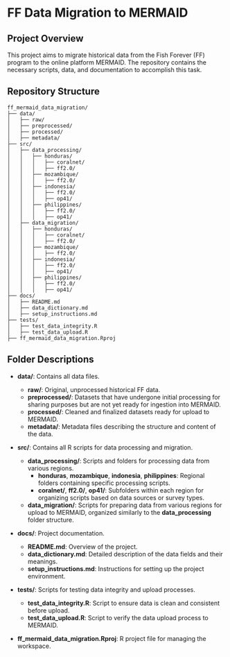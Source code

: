 # FF Data Migration to MERMAID

## Project Overview

This project aims to migrate historical data from the Fish Forever (FF) program to the online platform MERMAID. The repository contains the necessary scripts, data, and documentation to accomplish this task.


## Repository Structure

```
ff_mermaid_data_migration/
├── data/
│   ├── raw/
│   ├── preprocessed/
│   ├── processed/
│   ├── metadata/
├── src/
│   ├── data_processing/
│   │   ├── honduras/
│   │   │   ├── coralnet/
│   │   │   ├── ff2.0/
│   │   ├── mozambique/
│   │   │   ├── ff2.0/
│   │   ├── indonesia/
│   │   │   ├── ff2.0/
│   │   │   ├── op41/
│   │   ├── philippines/
│   │   │   ├── ff2.0/
│   │   │   ├── op41/
│   ├── data_migration/
│   │   ├── honduras/
│   │   │   ├── coralnet/
│   │   │   ├── ff2.0/
│   │   ├── mozambique/
│   │   │   ├── ff2.0/
│   │   ├── indonesia/
│   │   │   ├── ff2.0/
│   │   │   ├── op41/
│   │   ├── philippines/
│   │   │   ├── ff2.0/
│   │   │   ├── op41/
├── docs/
│   ├── README.md
│   ├── data_dictionary.md
│   ├── setup_instructions.md
├── tests/
│   ├── test_data_integrity.R
│   ├── test_data_upload.R
├── ff_mermaid_data_migration.Rproj
```

## Folder Descriptions

- **data/**: Contains all data files.
  - **raw/**: Original, unprocessed historical FF data.
  - **preprocessed/**: Datasets that have undergone initial processing for sharing purposes but are not yet ready for ingestion into MERMAID.
  - **processed/**: Cleaned and finalized datasets ready for upload to MERMAID.
  - **metadata/**: Metadata files describing the structure and content of the data.

- **src/**: Contains all R scripts for data processing and migration.
  - **data_processing/**: Scripts and folders for processing data from various regions.
    - **honduras**, **mozambique**, **indonesia**, **philippines**: Regional folders containing specific processing scripts.
    - **coralnet/**, **ff2.0/**, **op41/**: Subfolders within each region for organizing scripts based on data sources or survey types.
  - **data_migration/**: Scripts for preparing data from various regions for upload to MERMAID, organized similarly to the **data_processing** folder structure.

- **docs/**: Project documentation.
  - **README.md**: Overview of the project.
  - **data_dictionary.md**: Detailed description of the data fields and their meanings.
  - **setup_instructions.md**: Instructions for setting up the project environment.

- **tests/**: Scripts for testing data integrity and upload processes.
  - **test_data_integrity.R**: Script to ensure data is clean and consistent before upload.
  - **test_data_upload.R**: Script to verify the data upload process to MERMAID.

- **ff_mermaid_data_migration.Rproj**: R project file for managing the workspace.
